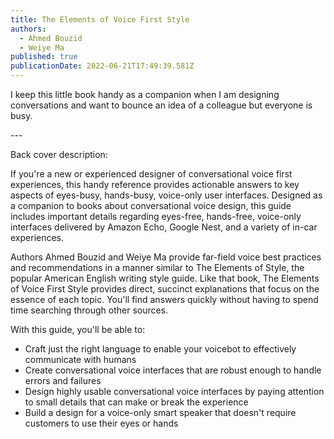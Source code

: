 ```yaml
---
title: The Elements of Voice First Style
authors:
  - Ahmed Bouzid
  - Weiye Ma
published: true
publicationDate: 2022-06-21T17:49:39.581Z
---
```

I keep this little book handy as a companion when I am designing conversations and want to bounce an idea of a colleague but everyone is busy. 

\---

Back cover description:

If you're a new or experienced designer of conversational voice first experiences, this handy reference provides actionable answers to key aspects of eyes-busy, hands-busy, voice-only user interfaces. Designed as a companion to books about conversational voice design, this guide includes important details regarding eyes-free, hands-free, voice-only interfaces delivered by Amazon Echo, Google Nest, and a variety of in-car experiences.

Authors Ahmed Bouzid and Weiye Ma provide far-field voice best practices and recommendations in a manner similar to The Elements of Style, the popular American English writing style guide. Like that book, The Elements of Voice First Style provides direct, succinct explanations that focus on the essence of each topic. You'll find answers quickly without having to spend time searching through other sources.

With this guide, you'll be able to:

* Craft just the right language to enable your voicebot to effectively communicate with humans
* Create conversational voice interfaces that are robust enough to handle errors and failures
* Design highly usable conversational voice interfaces by paying attention to small details that can make or break the experience
* Build a design for a voice-only smart speaker that doesn't require customers to use their eyes or hands